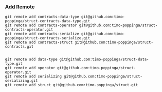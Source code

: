 ### Add Remote

    git remote add contracts-data-type git@github.com:timo-poppinga/struct-contracts-data-type.git
    git remote add contracts-operator git@github.com:timo-poppinga/struct-contracts-operator.git
    git remote add contracts-serialize git@github.com:timo-poppinga/struct-contracts-serialize.git
    git remote add contracts-struct git@github.com:timo-poppinga/struct-contracts.git


    git remote add data-type git@github.com:timo-poppinga/struct-data-type.git
    git remote add operator git@github.com:timo-poppinga/struct-operator.git
    git remote add serializing git@github.com:timo-poppinga/struct-serializing.git
    git remote add struct git@github.com:timo-poppinga/struct.git